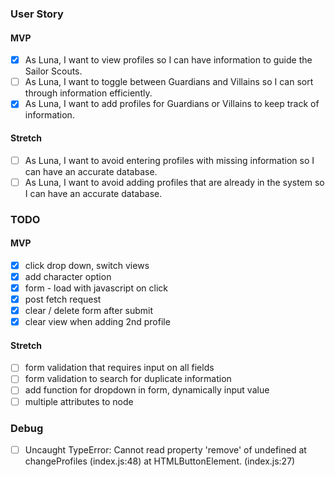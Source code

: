 ### User Story

#### MVP
- [x] As Luna, I want to view profiles so I can have information to guide the Sailor Scouts.
- [ ] As Luna, I want to toggle between Guardians and Villains so I can sort through information efficiently.
- [x] As Luna, I want to add profiles for Guardians or Villains to keep track of information.

#### Stretch
- [ ] As Luna, I want to avoid entering profiles with missing information so I can have an accurate database.
- [ ] As Luna, I want to avoid adding profiles that are already in the system so I can have an accurate database.

### TODO
#### MVP
- [x] click drop down, switch views
- [x] add character option
- [x] form - load with javascript on click
- [x] post fetch request
- [x] clear / delete form after submit
- [x] clear view when adding 2nd profile

#### Stretch
- [ ] form validation that requires input on all fields
- [ ] form validation to search for duplicate information
- [ ] add function for dropdown in form, dynamically input value
- [ ] multiple attributes to node

### Debug
- [ ] Uncaught TypeError: Cannot read property 'remove' of undefined at changeProfiles (index.js:48) at HTMLButtonElement.<anonymous> (index.js:27)

